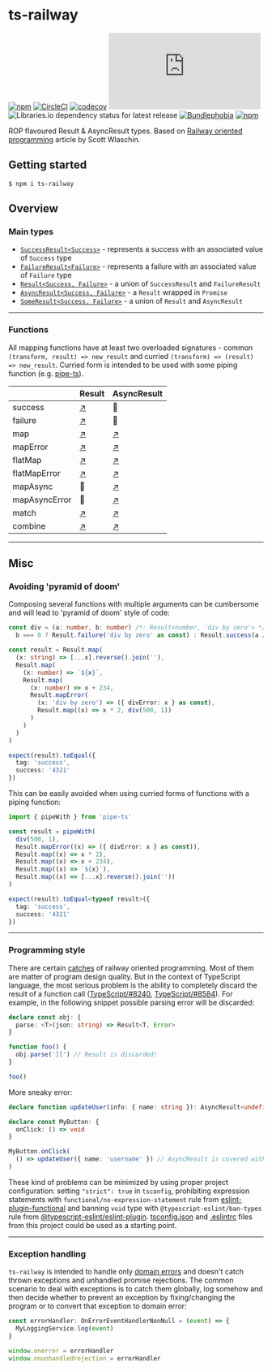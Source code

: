 # ts-railway

[![npm](https://img.shields.io/npm/v/ts-railway)](https://npm.im/ts-railway)
[![CircleCI](https://circleci.com/gh/iyegoroff/ts-railway.svg?style=svg)](https://circleci.com/gh/iyegoroff/ts-railway)
[![codecov](https://codecov.io/gh/iyegoroff/ts-railway/branch/main/graph/badge.svg?t=1520230083925)](https://codecov.io/gh/iyegoroff/ts-railway)
[![Type Coverage](https://img.shields.io/badge/dynamic/json.svg?label=type-coverage&prefix=%E2%89%A5&suffix=%&query=$.typeCoverage.atLeast&uri=https%3A%2F%2Fraw.githubusercontent.com%2Fiyegoroff%2Fts-railway%2Fmain%2Fpackage.json)](https://github.com/plantain-00/type-coverage)
![Libraries.io dependency status for latest release](https://img.shields.io/librariesio/release/npm/ts-railway)
[![Bundlephobia](https://img.shields.io/bundlephobia/minzip/ts-railway?label=min+gzip)](https://bundlephobia.com/package/ts-railway)
[![npm](https://img.shields.io/npm/l/ts-railway.svg?t=1495378566925)](https://www.npmjs.com/package/ts-railway)

<!-- [![Bundlephobia](https://badgen.net/bundlephobia/minzip/ts-railway?label=min+gzip)](https://bundlephobia.com/package/ts-railway) -->

ROP flavoured Result & AsyncResult types. Based on [Railway oriented programming](https://fsharpforfunandprofit.com/posts/recipe-part2/) article by Scott Wlaschin.

## Getting started

`$ npm i ts-railway`

## Overview

### Main types

- [`SuccessResult<Success>`](./src/types.ts#L1) - represents a success with an associated value of `Success` type
- [`FailureResult<Failure>`](./src/types.ts#L6) - represents a failure with an associated value of `Failure` type
- [`Result<Success, Failure>`](./src/types.ts#L12) - a union of `SuccessResult` and `FailureResult`
- [`AsyncResult<Success, Failure>`](./src/types.ts#L20) - a `Result` wrapped in `Promise`
- [`SomeResult<Success, Failure>`](./src/types.ts#L22) - a union of `Result` and `AsyncResult`

---

### Functions

All mapping functions have at least two overloaded signatures - common `(transform, result) => new_result` and curried `(transform) => (result) => new_result`. Curried form is intended to be used with some piping function (e.g. [pipe-ts](https://npm.im/pipe-ts)).

|               | Result                                   | AsyncResult                                          |
| ------------- | ---------------------------------------- | ---------------------------------------------------- |
| success       | [↗️](./mds/result.md#resultsuccess)      | 🚫                                                   |
| failure       | [↗️](./mds/result.md#resultfailure)      | 🚫                                                   |
| map           | [↗️](./mds/result.md#resultmap)          | [↗️](./mds/async-result.md#asyncresultmap)           |
| mapError      | [↗️](./mds/result.md#resultmaperror)     | [↗️](./mds/async-result.md#asyncresultmaperror)      |
| flatMap       | [↗️](./mds/result.md#resultflatmap)      | [↗️](./mds/async-result.md#asyncresultflatmap)       |
| flatMapError  | [↗️](./mds/result.md#resultflatmaperror) | [↗️](./mds/async-result.md#asyncresultflatmaperror)  |
| mapAsync      | 🚫                                       | [↗️](./mds/async-result.md#asyncresultmapasync)      |
| mapAsyncError | 🚫                                       | [↗️](./mds/async-result.md#asyncresultmapasyncerror) |
| match         | [↗️](./mds/result.md#resultmatch)        | [↗️](./mds/async-result.md#asyncresultmatch)         |
| combine       | [↗️](./mds/result.md#resultcombine)      | [↗️](./mds/async-result.md#asyncresultcombine)       |

---

## Misc

### Avoiding 'pyramid of doom'

Composing several functions with multiple arguments can be cumbersome and will lead to 'pyramid of doom' style of code:

```typescript
const div = (a: number, b: number) /*: Result<number, 'div by zero'> */ =>
  b === 0 ? Result.failure('div by zero' as const) : Result.success(a / b)

const result = Result.map(
  (x: string) => [...x].reverse().join(''),
  Result.map(
    (x: number) => `${x}`,
    Result.map(
      (x: number) => x + 234,
      Result.mapError(
        (x: 'div by zero') => ({ divError: x } as const),
        Result.map((x) => x * 2, div(500, 1))
      )
    )
  )
)

expect(result).toEqual({
  tag: 'success',
  success: '4321'
})
```

This can be easily avoided when using curried forms of functions with a piping function:

```typescript
import { pipeWith } from 'pipe-ts'

const result = pipeWith(
  div(500, 1),
  Result.mapError((x) => ({ divError: x } as const)),
  Result.map((x) => x * 2),
  Result.map((x) => x + 234),
  Result.map((x) => `${x}`),
  Result.map((x) => [...x].reverse().join(''))
)

expect(result).toEqual<typeof result>({
  tag: 'success',
  success: '4321'
})
```

---

### Programming style

There are certain [catches](https://fsharpforfunandprofit.com/posts/against-railway-oriented-programming/) of railway
oriented programming. Most of them are matter of program design quality. But in the context of TypeScript language,
the most serious problem is the ability to completely discard the result of a function call ([TypeScript/#8240](https://github.com/microsoft/TypeScript/issues/8240), [TypeScript/#8584](https://github.com/microsoft/TypeScript/issues/8584)). For example, in the following
snippet possible parsing error will be discarded:

```typescript
declare const obj: {
  parse: <T>(json: string) => Result<T, Error>
}

function foo() {
  obj.parse('][') // Result is discarded!
}

foo()
```

More sneaky error:

```typescript
declare function updateUser(info: { name: string }): AsyncResult<undefined, Error>

declare const MyButton: {
  onClick: () => void
}

MyButton.onClick(
  () => updateUser({ name: 'username' }) // AsyncResult is covered with void and discarded!
)
```

These kind of problems can be minimized by using proper project configuration: setting `"strict": true` in `tsconfig`,
prohibiting expression statements with `functional/no-expression-statement` rule from [eslint-plugin-functional](https://npm.im/eslint-plugin-functional) and banning `void` type with `@typescript-eslint/ban-types` rule
from [@typescript-eslint/eslint-plugin](https://npm.im/@typescript-eslint/eslint-plugin). [tsconfig.json](./tsconfig.json) and [.eslintrc](./.eslintrc) files from this project could be used as a starting point.

---

### Exception handling

`ts-railway` is intended to handle only [domain errors](https://fsharpforfunandprofit.com/posts/against-railway-oriented-programming/#when-should-you-use-result) and doesn't catch thrown exceptions and unhandled promise rejections. The common scenario to deal
with exceptions is to catch them globally, log somehow and then decide whether to prevent an exception by fixing/changing the
program or to convert that exception to domain error:

```typescript
const errorHandler: OnErrorEventHandlerNonNull = (event) => {
  MyLoggingService.log(event)
}

window.onerror = errorHandler
window.onunhandledrejection = errorHandler
```
